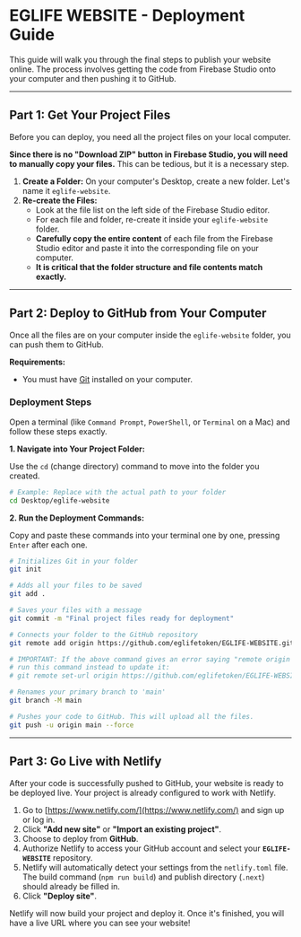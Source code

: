# EGLIFE WEBSITE - Deployment Guide

This guide will walk you through the final steps to publish your website online. The process involves getting the code from Firebase Studio onto your computer and then pushing it to GitHub.

---

## **Part 1: Get Your Project Files**

Before you can deploy, you need all the project files on your local computer.

**Since there is no "Download ZIP" button in Firebase Studio, you will need to manually copy your files.** This can be tedious, but it is a necessary step.

1.  **Create a Folder:** On your computer's Desktop, create a new folder. Let's name it `eglife-website`.
2.  **Re-create the Files:**
    *   Look at the file list on the left side of the Firebase Studio editor.
    *   For each file and folder, re-create it inside your `eglife-website` folder.
    *   **Carefully copy the entire content** of each file from the Firebase Studio editor and paste it into the corresponding file on your computer.
    *   **It is critical that the folder structure and file contents match exactly.**

---

## **Part 2: Deploy to GitHub from Your Computer**

Once all the files are on your computer inside the `eglife-website` folder, you can push them to GitHub.

**Requirements:**
*   You must have [Git](https://git-scm.com/downloads) installed on your computer.

### Deployment Steps

Open a terminal (like `Command Prompt`, `PowerShell`, or `Terminal` on a Mac) and follow these steps exactly.

**1. Navigate into Your Project Folder:**

Use the `cd` (change directory) command to move into the folder you created.

```bash
# Example: Replace with the actual path to your folder
cd Desktop/eglife-website
```

**2. Run the Deployment Commands:**

Copy and paste these commands into your terminal one by one, pressing `Enter` after each one.

```bash
# Initializes Git in your folder
git init

# Adds all your files to be saved
git add .

# Saves your files with a message
git commit -m "Final project files ready for deployment"

# Connects your folder to the GitHub repository
git remote add origin https://github.com/eglifetoken/EGLIFE-WEBSITE.git

# IMPORTANT: If the above command gives an error saying "remote origin already exists",
# run this command instead to update it:
# git remote set-url origin https://github.com/eglifetoken/EGLIFE-WEBSITE.git

# Renames your primary branch to 'main'
git branch -M main

# Pushes your code to GitHub. This will upload all the files.
git push -u origin main --force
```

---

## **Part 3: Go Live with Netlify**

After your code is successfully pushed to GitHub, your website is ready to be deployed live. Your project is already configured to work with Netlify.

1.  Go to [https://www.netlify.com/](https://www.netlify.com/) and sign up or log in.
2.  Click **"Add new site"** or **"Import an existing project"**.
3.  Choose to deploy from **GitHub**.
4.  Authorize Netlify to access your GitHub account and select your **`EGLIFE-WEBSITE`** repository.
5.  Netlify will automatically detect your settings from the `netlify.toml` file. The build command (`npm run build`) and publish directory (`.next`) should already be filled in.
6.  Click **"Deploy site"**.

Netlify will now build your project and deploy it. Once it's finished, you will have a live URL where you can see your website!
